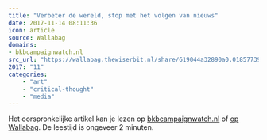 ```yaml
---
title: "Verbeter de wereld, stop met het volgen van nieuws"
date: 2017-11-14 08:11:36
icon: article
source: Wallabag
domains:
- bkbcampaignwatch.nl
src_url: "https://wallabag.thewiserbit.nl/share/619044a32890a0.01857739"
2017: "11"
categories:
    - "art"
    - "critical-thought"
    - "media"
---
```

Het oorspronkelijke artikel kan je lezen op [bkbcampaignwatch.nl](http://bkbcampaignwatch.nl/verbeter-de-wereld-stop-met-het-volgen-van-nieuws/) of [op Wallabag](https://wallabag.thewiserbit.nl/share/619044a32890a0.01857739). De leestijd is ongeveer 2 minuten.